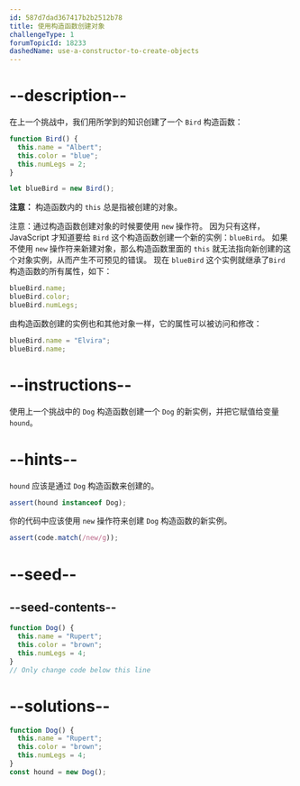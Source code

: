 ```yaml
---
id: 587d7dad367417b2b2512b78
title: 使用构造函数创建对象
challengeType: 1
forumTopicId: 18233
dashedName: use-a-constructor-to-create-objects
---
```


# --description--

在上一个挑战中，我们用所学到的知识创建了一个 `Bird` 构造函数：

```js
function Bird() {
  this.name = "Albert";
  this.color = "blue";
  this.numLegs = 2;
}

let blueBird = new Bird();
```

**注意：** 构造函数内的 `this` 总是指被创建的对象。

注意：通过构造函数创建对象的时候要使用 `new` 操作符。 因为只有这样，JavaScript 才知道要给 `Bird` 这个构造函数创建一个新的实例：`blueBird`。 如果不使用 `new` 操作符来新建对象，那么构造函数里面的 `this` 就无法指向新创建的这个对象实例，从而产生不可预见的错误。 现在 `blueBird` 这个实例就继承了`Bird` 构造函数的所有属性，如下：

```js
blueBird.name;
blueBird.color;
blueBird.numLegs;
```

由构造函数创建的实例也和其他对象一样，它的属性可以被访问和修改：

```js
blueBird.name = "Elvira";
blueBird.name;
```

# --instructions--

使用上一个挑战中的 `Dog` 构造函数创建一个 `Dog` 的新实例，并把它赋值给变量 `hound`。

# --hints--

`hound` 应该是通过 `Dog` 构造函数来创建的。

```js
assert(hound instanceof Dog);
```

你的代码中应该使用 `new` 操作符来创建 `Dog` 构造函数的新实例。

```js
assert(code.match(/new/g));
```

# --seed--

## --seed-contents--

```js
function Dog() {
  this.name = "Rupert";
  this.color = "brown";
  this.numLegs = 4;
}
// Only change code below this line
```

# --solutions--

```js
function Dog() {
  this.name = "Rupert";
  this.color = "brown";
  this.numLegs = 4;
}
const hound = new Dog();
```
